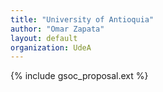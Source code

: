 ```yaml
---
title: "University of Antioquia"
author: "Omar Zapata"
layout: default
organization: UdeA
---
```


{% include gsoc_proposal.ext %}
